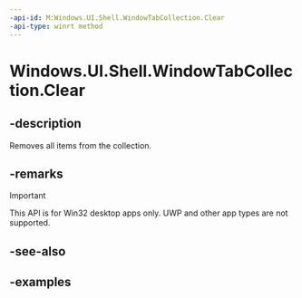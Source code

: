 ```yaml
---
-api-id: M:Windows.UI.Shell.WindowTabCollection.Clear
-api-type: winrt method
---
```


# Windows.UI.Shell.WindowTabCollection.Clear

<!--
public void Clear ();
-->

## -description

Removes all items from the collection.

## -remarks

> [!IMPORTANT]
> This API is for Win32 desktop apps only. UWP and other app types are not supported.

## -see-also

## -examples
